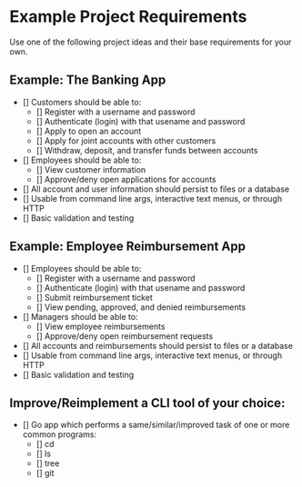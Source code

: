 # Example Project Requirements
Use one of the following project ideas and their base requirements for your own.

## Example: The Banking App
- [] Customers should be able to:
    - [] Register with a username and password
    - [] Authenticate (login) with that usename and password
    - [] Apply to open an account
    - [] Apply for joint accounts with other customers
    - [] Withdraw, deposit, and transfer funds between accounts
- [] Employees should be able to:
    - [] View customer information
    - [] Approve/deny open applications for accounts
- [] All account and user information should persist to files or a database
- [] Usable from command line args, interactive text menus, or through HTTP
- [] Basic validation and testing

## Example: Employee Reimbursement App
- [] Employees should be able to:
    - [] Register with a username and password
    - [] Authenticate (login) with that usename and password
    - [] Submit reimbursement ticket
    - [] View pending, approved, and denied reimbursements
- [] Managers should be able to:
    - [] View employee reimbursements
    - [] Approve/deny open reimbursement requests
- [] All accounts and reimbursements should persist to files or a database
- [] Usable from command line args, interactive text menus, or through HTTP
- [] Basic validation and testing

## Improve/Reimplement a CLI tool of your choice:
- [] Go app which performs a same/similar/improved task of one or more common programs:
    - [] cd
    - [] ls
    - [] tree
    - [] git